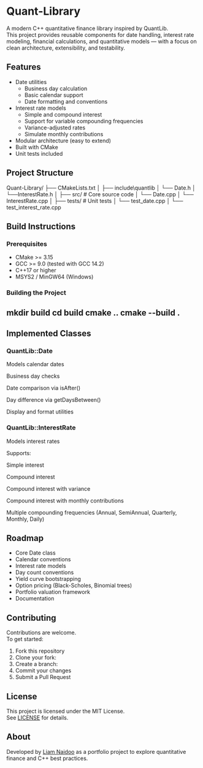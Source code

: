 # Quant-Library

A modern C++ quantitative finance library inspired by QuantLib.  
This project provides reusable components for date handling, interest rate modeling, financial calculations, and quantitative models — with a focus on clean architecture, extensibility, and testability.

## Features

- Date utilities
  - Business day calculation
  - Basic calendar support
  - Date formatting and conventions
- Interest rate models
  - Simple and compound interest
  - Support for variable compounding frequencies
  - Variance-adjusted rates
  - Simulate monthly contributions
- Modular architecture (easy to extend)
- Built with CMake
- Unit tests included

## Project Structure

Quant-Library/
├── CMakeLists.txt
│
├── include\quantlib
│ └── Date.h
│ └──InterestRate.h
│
├── src/ # Core source code
│ └── Date.cpp 
│ └── InterestRate.cpp
│
├── tests/ # Unit tests
│ └── test_date.cpp
│ └── test_interest_rate.cpp


## Build Instructions

### Prerequisites

- CMake >= 3.15
- GCC >= 9.0 (tested with GCC 14.2)
- C++17 or higher
- MSYS2 / MinGW64 (Windows)

### Building the Project

mkdir build
cd build
cmake ..
cmake --build .
---

## Implemented Classes

### QuantLib::Date

Models calendar dates

Business day checks

Date comparison via isAfter()

Day difference via getDaysBetween()

Display and format utilities

### QuantLib::InterestRate

Models interest rates

Supports:

Simple interest

Compound interest

Compound interest with variance

Compound interest with monthly contributions

Multiple compounding frequencies (Annual, SemiAnnual, Quarterly, Monthly, Daily)

## Roadmap

- Core Date class
- Calendar conventions
- Interest rate models
- Day count conventions
- Yield curve bootstrapping
- Option pricing (Black-Scholes, Binomial trees)
- Portfolio valuation framework
- Documentation

## Contributing

Contributions are welcome.  
To get started:

1. Fork this repository
2. Clone your fork:
3. Create a branch:
4. Commit your changes
5. Submit a Pull Request

## License

This project is licensed under the MIT License.  
See [LICENSE](LICENSE) for details.

## About

Developed by [Liam Naidoo](https://github.com/layzer26) as a portfolio project to explore quantitative finance and C++ best practices.

